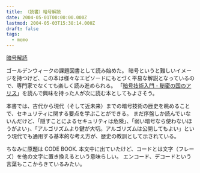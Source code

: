 ```yaml
---
title: （読書）暗号解読
date: 2004-05-01T00:00:00.000Z
lastmod: 2004-05-03T15:38:14.000Z
draft: false
tags:
  - memo
---
```


[暗号解読](https://www.amazon.co.jp/dp/4105393022)

ゴールデンウィークの課題図書として読み始めた。 暗号というと難しいイメージを持つけど、この本は様々なエピソードにもとづく平易な解説となっているので、専門家でなくても楽しく読み進められる。 「[暗号技術入門 - 秘密の国のアリス](https://www.amazon.co.jp/dp/4797322977)」を読んで興味を持った人が次に読む本としてもよさそう。

本書では、古代から現代（そして近未来）までの暗号技術の歴史を眺めることで、セキュリティに関する要点を学ぶことができる。 まだ序盤しか読んでいないんだけど、「隠すことによるセキュリティは危険」、「弱い暗号なら使わないほうがよい」、「アルゴリズムより鍵が大切。アルゴリズムは公開してもよい」という現代でも通用する基本的な考え方が、歴史の教訓として示されている。

ちなみに原題は CODE BOOK. 本文中に出ていたけど、コードとは文字（フレーズ）を他の文字に置き換えるという意味らしい。 エンコード、デコードという言葉もここからきているみたい。
